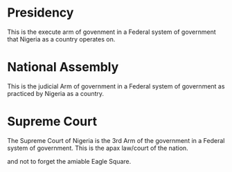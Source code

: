 # Presidency
This is the execute arm of govenment in a Federal system of government that Nigeria as a country operates on.

# National Assembly
This is the judicial Arm of government in a Federal system of government as practiced by Nigeria as a country.

# Supreme Court
The Supreme Court of Nigeria is the 3rd Arm of the government in a Federal system of government.
This is the apax law/court of the nation.

and not to forget the amiable Eagle Square.
